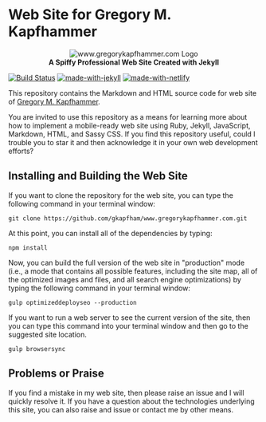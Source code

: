 # Web Site for Gregory M. Kapfhammer

<p align="center">
<img src="https://raw.githubusercontent.com/gkapfham/www.gregorykapfhammer.com/master/.github/www-logo.jpeg" alt="www.gregorykapfhammer.com Logo"</img>
<br>
<b>
A Spiffy Professional Web Site Created with Jekyll
</b>
</p>

[![Build Status](https://api.travis-ci.org/gkapfham/www.gregorykapfhammer.com.svg?branch=master)](https://travis-ci.org/gkapfham/www.gregorykapfhammer.com) [![made-with-jekyll](https://img.shields.io/badge/Made%20with-Jekyll-orange.svg)](https://jekyllrb.com/) [![made-with-netlify](https://img.shields.io/badge/Made%20with-Netlify-orange.svg)](https://www.netlify.com/)

This repository contains the Markdown and HTML source code for web site of
[Gregory M. Kapfhammer](https://www.gregorykapfhammer.com).

You are invited to use this repository as a means for learning more about how to
implement a mobile-ready web site using Ruby, Jekyll, JavaScript, Markdown,
HTML, and Sassy CSS. If you find this repository useful, could I trouble you to
star it and then acknowledge it in your own web development efforts?

## Installing and Building the Web Site

If you want to clone the repository for the web site, you can type the following
command in your terminal window:

```shell
git clone https://github.com/gkapfham/www.gregorykapfhammer.com.git
```

At this point, you can install all of the dependencies by typing:

```shell
npm install
```

Now, you can build the full version of the web site in "production" mode (i.e.,
a mode that contains all possible features, including the site map, all of the
optimized images and files, and all search engine optimizations) by typing the
following command in your terminal window:

```shell
gulp optimizeddeployseo --production
```

If you want to run a web server to see the current version of the site, then you
can type this command into your terminal window and then go to the suggested
site location.

```shell
gulp browsersync
```

## Problems or Praise

If you find a mistake in my web site, then please raise an issue and I will
quickly resolve it. If you have a question about the technologies underlying
this site, you can also raise and issue or contact me by other means.
